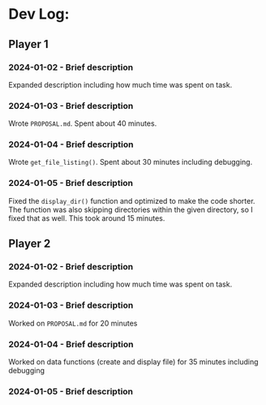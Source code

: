 # Dev Log:

## Player 1

### 2024-01-02 - Brief description
Expanded description including how much time was spent on task.

### 2024-01-03 - Brief description
Wrote `PROPOSAL.md`. Spent about 40 minutes.

### 2024-01-04 - Brief description
Wrote `get_file_listing()`. Spent about 30 minutes including debugging.

### 2024-01-05 - Brief description
Fixed the `display_dir()` function and optimized to make the code shorter. The function was also skipping directories within the given directory, so I fixed that as well. This took around 15 minutes.

## Player 2

### 2024-01-02 - Brief description
Expanded description including how much time was spent on task.

### 2024-01-03 - Brief description
Worked on `PROPOSAL.md` for 20 minutes

### 2024-01-04 - Brief description
Worked on data functions (create and display file) for 35 minutes including debugging

### 2024-01-05 - Brief description

